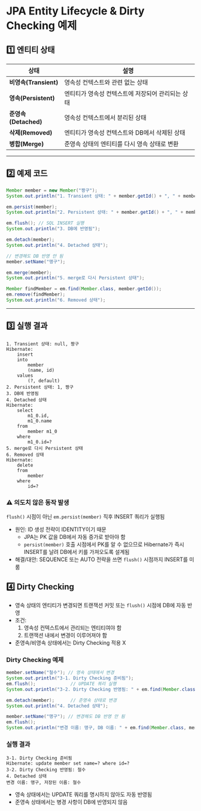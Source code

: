 # JPA Entity Lifecycle & Dirty Checking 예제

## 1️⃣ 엔티티 상태

| 상태 | 설명 |
|------|------|
| **비영속(Transient)** | 영속성 컨텍스트와 관련 없는 상태 |
| **영속(Persistent)** | 엔티티가 영속성 컨텍스트에 저장되어 관리되는 상태 |
| **준영속(Detached)** | 영속성 컨텍스트에서 분리된 상태 |
| **삭제(Removed)** | 엔티티가 영속성 컨텍스트와 DB에서 삭제된 상태 |
| **병합(Merge)** | 준영속 상태의 엔티티를 다시 영속 상태로 변환 |

---
## 2️⃣ 예제 코드
~~~ java
Member member = new Member("짱구");
System.out.println("1. Transient 상태: " + member.getId() + ", " + member.getName());

em.persist(member);
System.out.println("2. Persistent 상태: " + member.getId() + ", " + member.getName());

em.flush(); // SQL INSERT 실행
System.out.println("3. DB에 반영됨");

em.detach(member);
System.out.println("4. Detached 상태");

// 변경해도 DB 반영 안 됨
member.setName("맹구");

em.merge(member);
System.out.println("5. merge로 다시 Persistent 상태");

Member findMember = em.find(Member.class, member.getId());
em.remove(findMember);
System.out.println("6. Removed 상태");
~~~
---
## 3️⃣ 실행 결과
~~~
1. Transient 상태: null, 짱구
Hibernate: 
    insert 
    into
        member
        (name, id) 
    values
        (?, default)
2. Persistent 상태: 1, 짱구
3. DB에 반영됨
4. Detached 상태
Hibernate: 
    select
        m1_0.id,
        m1_0.name 
    from
        member m1_0 
    where
        m1_0.id=?
5. merge로 다시 Persistent 상태
6. Removed 상태
Hibernate: 
    delete 
    from
        member 
    where
        id=?
~~~

### ⚠️ 의도치 않은 동작 발생

`flush()` 시점이 아닌 `em.persist(member)` 직후 INSERT 쿼리가 실행됨
- 원인: ID 생성 전략이 IDENTITY이기 때문
  - JPA는 PK 값을 DB에서 자동 증가로 받아야 함
  - `persist(member)` 호출 시점에서 PK를 알 수 없으므로 Hibernate가 즉시 INSERT를 날려 DB에서 키를 가져오도록 설계됨
- 해결/대안: SEQUENCE 또는 AUTO 전략을 쓰면 `flush()` 시점까지 INSERT를 미룸

## 4️⃣ Dirty Checking
- 영속 상태의 엔티티가 변경되면 트랜잭션 커밋 또는 `flush()` 시점에 DB에 자동 반영
- 조건:
  1. 영속성 컨텍스트에서 관리되는 엔티티여야 함
  2. 트랜잭션 내에서 변경이 이루어져야 함
- 준영속/비영속 상태에서는 Dirty Checking 적용 X

### Dirty Checking 예제
~~~ java
member.setName("철수"); // 영속 상태에서 변경
System.out.println("3-1. Dirty Checking 준비됨");
em.flush();             // UPDATE 쿼리 실행
System.out.println("3-2. Dirty Checking 반영됨: " + em.find(Member.class, member.getId()).getName());

em.detach(member);      // 준영속 상태로 변경
System.out.println("4. Detached 상태");

member.setName("맹구"); // 변경해도 DB 반영 안 됨
em.flush();
System.out.println("변경 이름: 맹구, DB 이름: " + em.find(Member.class, member.getId()).getName());
~~~

### 실행 결과
~~~
3-1. Dirty Checking 준비됨
Hibernate: update member set name=? where id=?
3-2. Dirty Checking 반영됨: 철수
4. Detached 상태
변경 이름: 맹구, 저장된 이름: 철수
~~~
- 영속 상태에서는 UPDATE 쿼리를 명시하지 않아도 자동 반영됨
- 준영속 상태에서는 병경 사항이 DB에 반영되지 않음